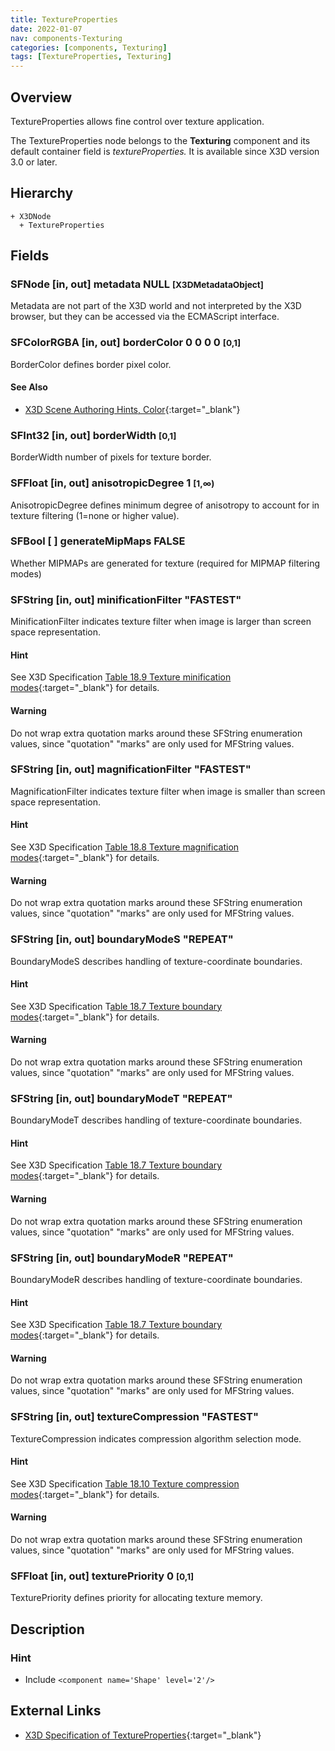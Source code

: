 ```yaml
---
title: TextureProperties
date: 2022-01-07
nav: components-Texturing
categories: [components, Texturing]
tags: [TextureProperties, Texturing]
---
```

<style>
.post h3 {
  word-spacing: 0.2em;
}
</style>

## Overview

TextureProperties allows fine control over texture application.

The TextureProperties node belongs to the **Texturing** component and its default container field is *textureProperties.* It is available since X3D version 3.0 or later.

## Hierarchy

```
+ X3DNode
  + TextureProperties
```

## Fields

### SFNode [in, out] **metadata** NULL <small>[X3DMetadataObject]</small>

Metadata are not part of the X3D world and not interpreted by the X3D browser, but they can be accessed via the ECMAScript interface.

### SFColorRGBA [in, out] **borderColor** 0 0 0 0 <small>[0,1]</small>

BorderColor defines border pixel color.

#### See Also

- [X3D Scene Authoring Hints, Color](https://www.web3d.org/x3d/content/examples/X3dSceneAuthoringHints.html#Color){:target="_blank"}

### SFInt32 [in, out] **borderWidth** <small>[0,1]</small>

BorderWidth number of pixels for texture border.

### SFFloat [in, out] **anisotropicDegree** 1 <small>[1,∞)</small>

AnisotropicDegree defines minimum degree of anisotropy to account for in texture filtering (1=none or higher value).

### SFBool [ ] **generateMipMaps** FALSE

Whether MIPMAPs are generated for texture (required for MIPMAP filtering modes)

### SFString [in, out] **minificationFilter** "FASTEST"

MinificationFilter indicates texture filter when image is larger than screen space representation.

#### Hint

See X3D Specification [Table 18.9 Texture minification modes](https://www.web3d.org/files/specifications/19775-1/V3.3/Part01/components/texturing.html#t-TextureMinificationModes){:target="_blank"} for details.

#### Warning

Do not wrap extra quotation marks around these SFString enumeration values, since "quotation" "marks" are only used for MFString values.

### SFString [in, out] **magnificationFilter** "FASTEST"

MagnificationFilter indicates texture filter when image is smaller than screen space representation.

#### Hint

See X3D Specification [Table 18.8 Texture magnification modes](https://www.web3d.org/files/specifications/19775-1/V3.3/Part01/components/texturing.html#t-TextureMagnificationModes){:target="_blank"} for details.

#### Warning

Do not wrap extra quotation marks around these SFString enumeration values, since "quotation" "marks" are only used for MFString values.

### SFString [in, out] **boundaryModeS** "REPEAT"

BoundaryModeS describes handling of texture-coordinate boundaries.

#### Hint

See X3D Specification T[able 18.7 Texture boundary modes](https://www.web3d.org/files/specifications/19775-1/V3.3/Part01/components/texturing.html#t-TextureBoundaryModes){:target="_blank"} for details.

#### Warning

Do not wrap extra quotation marks around these SFString enumeration values, since "quotation" "marks" are only used for MFString values.

### SFString [in, out] **boundaryModeT** "REPEAT"

BoundaryModeT describes handling of texture-coordinate boundaries.

#### Hint

See X3D Specification [Table 18.7 Texture boundary modes](https://www.web3d.org/files/specifications/19775-1/V3.3/Part01/components/texturing.html#t-TextureBoundaryModes){:target="_blank"} for details.

#### Warning

Do not wrap extra quotation marks around these SFString enumeration values, since "quotation" "marks" are only used for MFString values.

### SFString [in, out] **boundaryModeR** "REPEAT"

BoundaryModeR describes handling of texture-coordinate boundaries.

#### Hint

See X3D Specification [Table 18.7 Texture boundary modes](https://www.web3d.org/files/specifications/19775-1/V3.3/Part01/components/texturing.html#t-TextureBoundaryModes){:target="_blank"} for details.

#### Warning

Do not wrap extra quotation marks around these SFString enumeration values, since "quotation" "marks" are only used for MFString values.

### SFString [in, out] **textureCompression** "FASTEST"

TextureCompression indicates compression algorithm selection mode.

#### Hint

See X3D Specification [Table 18.10 Texture compression modes](https://www.web3d.org/files/specifications/19775-1/V3.3/Part01/components/texturing.html#t-TextureCompressionModes){:target="_blank"} for details.

#### Warning

Do not wrap extra quotation marks around these SFString enumeration values, since "quotation" "marks" are only used for MFString values.

### SFFloat [in, out] **texturePriority** 0 <small>[0,1]</small>

TexturePriority defines priority for allocating texture memory.

## Description

### Hint

- Include `<component name='Shape' level='2'/>`

## External Links

- [X3D Specification of TextureProperties](https://www.web3d.org/documents/specifications/19775-1/V4.0/Part01/components/texturing.html#TextureProperties){:target="_blank"}

